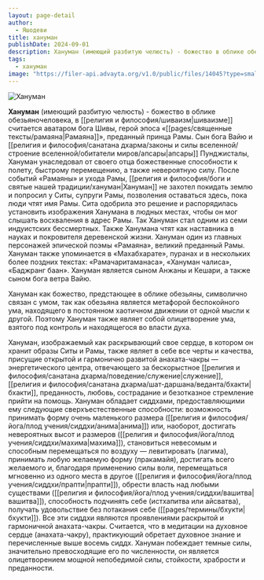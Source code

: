 ```yaml
---
layout: page-detail
author:
  - Яшодеви
title: хануман
publishDate: 2024-09-01
description: Хануман (имеющий разбитую челюсть) - божество в облике обезьяночеловека, в шиваизме считается аватаром бога Шивы, герой эпоса «Рамаяна», преданный принца Рамы.
tags:
  - хануман
image: "https://filer-api.advayta.org/v1.0/public/files/14045?type=small"
---
```


![Хануман](https://filer-api.advayta.org/v1.0/public/files/14045?type=medium "Хануман") 

**Хануман** (имеющий разбитую челюсть) - божество в облике обезьяночеловека, в [[религия и философия/шиваизм|шиваизме]] считается аватаром бога Шивы, герой эпоса «[[pages/священные тексты/рамаяна|Рамаяна]]», преданный принца Рамы. Сын бога Вайю и [[религия и философия/санатана дхарма/законы и силы вселенной/строение вселенной/обитатели миров/апсары|апсары]] Пунджисталы, Хануман унаследовал от своего отца божественные способности к полету, быстрому перемещению, а также невероятную силу. После событий «Рамаяны» и ухода Рамы, [[религия и философия/боги и святые нашей традиции/хануман|Хануман]] не захотел покидать землю и попросил у Ситы, супруги Рамы, позволения оставаться здесь, пока люди чтят имя Рамы. Сита одобрила это решение и распорядилась установить изображения Ханумана в людных местах, чтобы он мог слышать восхваления в адрес Рамы. Так Хануман стал одним из семи индуистских бессмертных. Также Ханумана чтят как наставника в науках и покровителя деревенской жизни.
 Хануман один из главных персонажей эпической поэмы «Рамаяна», великий преданный Рамы. Хануман также упоминается в «Махабхарате», пуранах и в нескольких более поздних текстах: «Ра­мачаритаманаса», «Хануман чалиса», «Баджранг баан». Хануман является сыном Анжаны и Кешари, а также сыном бога ветра Вайю.

 Хануман как божество, предстающее в облике обе­зьяны, символично связан с умом, так как обезьяна является метафорой беспокойного ума, находящего в постоянном хаотичном движении от одной мысли к другой. Поэтому Хануман также являет собой оли­цетворение ума, взятого под контроль и находяще­гося во власти духа.

 Хануман, изображаемый как раскрывающий свое сердце, в котором он хранит образы Ситы и Рамы, также являет в себе все черты и качества, присущие открытой и гармонично развитой анахата-чакры — энергетического центра, отвечающего за беско­рыстное [[религия и философия/санатана дхарма/поведение/служение|служение]], [[религия и философия/санатана дхарма/шат-даршана/веданта/бхакти|бхакти]], преданность, любовь, сострадание и безотказное стремление прийти на помощь. Хануман обладает сиддхами, предостав­ляющими ему следующие сверхъестественные спо­собности: возможность принимать форму очень маленького размера ([[религия и философия/йога/плод учения/сиддхи/анима|анима]]) или, наоборот, дости­гать невероятных высот и размеров ([[религия и философия/йога/плод учения/сиддхи/махима|махима]]), ста­новиться невесомым и способным перемещаться по воздуху — левитировать (лагима), принимать любую желаемую форму (пракамайя), достигать всего жела­емого и, благодаря применению силы воли, переме­щаться мгновенно из одного места в другое ([[религия и философия/йога/плод учения/сиддхи/прапти|прапти]]), обрести власть над любыми существами ([[религия и философия/йога/плод учения/сиддхи/вашитва|вашитва]]), способность подчинять себе (истхапитва или ай­сватва), получать удовольствие без потакания себе ([[pages/термины/бхукти|бхукти]]). Все эти сиддхи являются проявлениями раскрытой и гармоничной анахата-чакры. Счита­ется, что в медитации на духовное сердце (анаха­та-чакру), практикующий обретает духовное знание и перечисленные выше восемь сиддх. Хануман по­беждает темные силы, значительно превосходящие его по численности, он является олицетворением мощной непобедимой силы, стойкости, храбрости и преданности.
  
  




